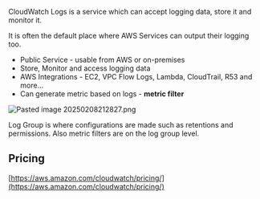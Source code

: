 CloudWatch Logs is a service which can accept logging data, store it and monitor it.

It is often the default place where AWS Services can output their logging too.

- Public Service - usable from AWS or on-premises
- Store, Monitor and access logging data
- AWS Integrations - EC2, VPC Flow Logs, Lambda, CloudTrail, R53 and more...
- Can generate metric based on logs - **metric filter**

![Pasted image 20250208212827.png](Pasted%20image%2020250208212827.png)

Log Group is where configurations are made such as retentions and permissions. Also metric filters are on the log group level.

## Pricing
[https://aws.amazon.com/cloudwatch/pricing/](https://aws.amazon.com/cloudwatch/pricing/)

